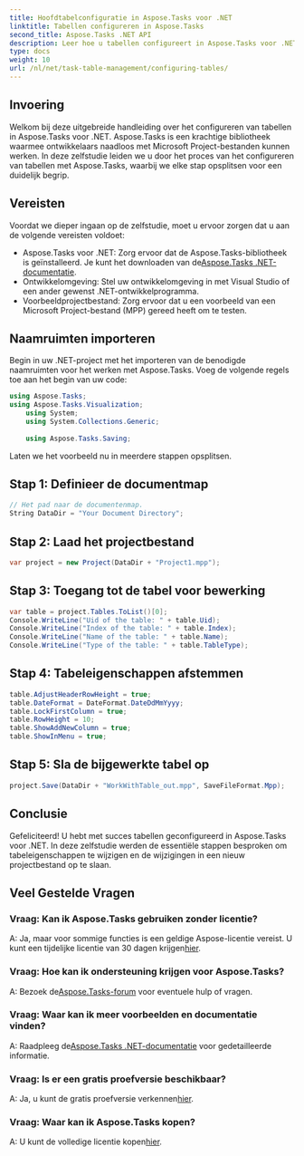 ```yaml
---
title: Hoofdtabelconfiguratie in Aspose.Tasks voor .NET
linktitle: Tabellen configureren in Aspose.Tasks
second_title: Aspose.Tasks .NET API
description: Leer hoe u tabellen configureert in Aspose.Tasks voor .NET met deze stapsgewijze handleiding. Verbeter moeiteloos uw projectmanagementervaring.
type: docs
weight: 10
url: /nl/net/task-table-management/configuring-tables/
---
```

## Invoering
Welkom bij deze uitgebreide handleiding over het configureren van tabellen in Aspose.Tasks voor .NET. Aspose.Tasks is een krachtige bibliotheek waarmee ontwikkelaars naadloos met Microsoft Project-bestanden kunnen werken. In deze zelfstudie leiden we u door het proces van het configureren van tabellen met Aspose.Tasks, waarbij we elke stap opsplitsen voor een duidelijk begrip.
## Vereisten
Voordat we dieper ingaan op de zelfstudie, moet u ervoor zorgen dat u aan de volgende vereisten voldoet:
- Aspose.Tasks voor .NET: Zorg ervoor dat de Aspose.Tasks-bibliotheek is geïnstalleerd. Je kunt het downloaden van de[Aspose.Tasks .NET-documentatie](https://reference.aspose.com/tasks/net/).
- Ontwikkelomgeving: Stel uw ontwikkelomgeving in met Visual Studio of een ander gewenst .NET-ontwikkelprogramma.
- Voorbeeldprojectbestand: Zorg ervoor dat u een voorbeeld van een Microsoft Project-bestand (MPP) gereed heeft om te testen.
## Naamruimten importeren
Begin in uw .NET-project met het importeren van de benodigde naamruimten voor het werken met Aspose.Tasks. Voeg de volgende regels toe aan het begin van uw code:
```csharp
using Aspose.Tasks;
using Aspose.Tasks.Visualization;
    using System;
    using System.Collections.Generic;
    
    using Aspose.Tasks.Saving;
```
Laten we het voorbeeld nu in meerdere stappen opsplitsen.
## Stap 1: Definieer de documentmap
```csharp
// Het pad naar de documentenmap.
String DataDir = "Your Document Directory";
```
## Stap 2: Laad het projectbestand
```csharp
var project = new Project(DataDir + "Project1.mpp");
```
## Stap 3: Toegang tot de tabel voor bewerking
```csharp
var table = project.Tables.ToList()[0];
Console.WriteLine("Uid of the table: " + table.Uid);
Console.WriteLine("Index of the table: " + table.Index);
Console.WriteLine("Name of the table: " + table.Name);
Console.WriteLine("Type of the table: " + table.TableType);
```
## Stap 4: Tabeleigenschappen afstemmen
```csharp
table.AdjustHeaderRowHeight = true;
table.DateFormat = DateFormat.DateDdMmYyyy;
table.LockFirstColumn = true;
table.RowHeight = 10;
table.ShowAddNewColumn = true;
table.ShowInMenu = true;
```
## Stap 5: Sla de bijgewerkte tabel op
```csharp
project.Save(DataDir + "WorkWithTable_out.mpp", SaveFileFormat.Mpp);
```
## Conclusie
Gefeliciteerd! U hebt met succes tabellen geconfigureerd in Aspose.Tasks voor .NET. In deze zelfstudie werden de essentiële stappen besproken om tabeleigenschappen te wijzigen en de wijzigingen in een nieuw projectbestand op te slaan.
## Veel Gestelde Vragen
### Vraag: Kan ik Aspose.Tasks gebruiken zonder licentie?
 A: Ja, maar voor sommige functies is een geldige Aspose-licentie vereist. U kunt een tijdelijke licentie van 30 dagen krijgen[hier](https://purchase.aspose.com/temporary-license/).
### Vraag: Hoe kan ik ondersteuning krijgen voor Aspose.Tasks?
 A: Bezoek de[Aspose.Tasks-forum](https://forum.aspose.com/c/tasks/15) voor eventuele hulp of vragen.
### Vraag: Waar kan ik meer voorbeelden en documentatie vinden?
 A: Raadpleeg de[Aspose.Tasks .NET-documentatie](https://reference.aspose.com/tasks/net/) voor gedetailleerde informatie.
### Vraag: Is er een gratis proefversie beschikbaar?
 A: Ja, u kunt de gratis proefversie verkennen[hier](https://releases.aspose.com/).
### Vraag: Waar kan ik Aspose.Tasks kopen?
 A: U kunt de volledige licentie kopen[hier](https://purchase.aspose.com/buy).
